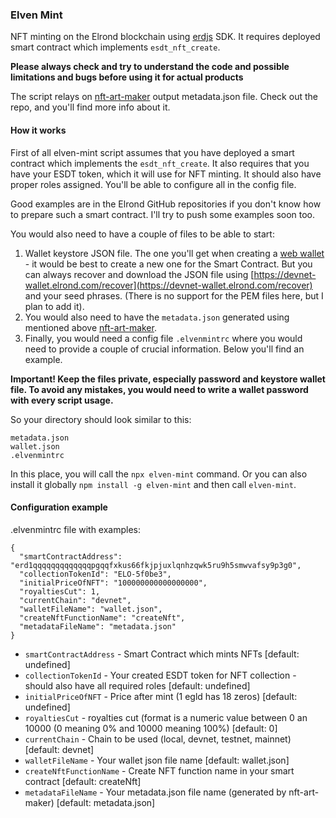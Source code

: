 ### Elven Mint

NFT minting on the Elrond blockchain using [erdjs](https://github.com/ElrondNetwork/elrond-sdk-erdjs) SDK. It requires deployed smart contract which implements `esdt_nft_create`.

**Please always check and try to understand the code and possible limitations and bugs before using it for actual products**

The script relays on [nft-art-maker](https://github.com/juliancwirko/nft-art-maker) output metadata.json file. Check out the repo, and you'll find more info about it.

#### How it works

First of all elven-mint script assumes that you have deployed a smart contract which implements the `esdt_nft_create`. It also requires that you have your ESDT token, which it will use for NFT minting. It should also have proper roles assigned. You'll be able to configure all in the config file.

Good examples are in the Elrond GitHub repositories if you don't know how to prepare such a smart contract. I'll try to push some examples soon too.

You would also need to have a couple of files to be able to start:

1. Wallet keystore JSON file. The one you'll get when creating a [web wallet](https://devnet-wallet.elrond.com) - it would be best to create a new one for the Smart Contract. But you can always recover and download the JSON file using [https://devnet-wallet.elrond.com/recover](https://devnet-wallet.elrond.com/recover) and your seed phrases. (There is no support for the PEM files here, but I plan to add it).
2. You would also need to have the `metadata.json` generated using mentioned above [nft-art-maker](https://github.com/juliancwirko/nft-art-maker).
3. Finally, you would need a config file `.elvenmintrc` where you would need to provide a couple of crucial information. Below you'll find an example.

**Important! Keep the files private, especially password and keystore wallet file. To avoid any mistakes, you would need to write a wallet password with every script usage.**

So your directory should look similar to this:
```
metadata.json
wallet.json
.elvenmintrc
```

In this place, you will call the `npx elven-mint` command. Or you can also install it globally `npm install -g elven-mint` and then call `elven-mint`.

#### Configuration example

.elvenmintrc file with examples:
```
{
  "smartContractAddress": "erd1qqqqqqqqqqqqqpgqqfxkus66fkjpjuxlqnhzqwk5ru9h5smwvafsy9p3g0",
  "collectionTokenId": "ELO-5f0be3",
  "initialPriceOfNFT": "100000000000000000",
  "royaltiesCut": 1,
  "currentChain": "devnet",
  "walletFileName": "wallet.json",
  "createNftFunctionName": "createNft",
  "metadataFileName": "metadata.json"
}
```

- `smartContractAddress` - Smart Contract which mints NFTs [default: undefined]
- `collectionTokenId` - Your created ESDT token for NFT collection - should also have all required roles [default: undefined]
- `initialPriceOfNFT` - Price after mint (1 egld has 18 zeros) [default: undefined]
- `royaltiesCut` - royalties cut (format is a numeric value between 0 an 10000 (0 meaning 0% and 10000 meaning 100%) [default: 0]
- `currentChain` - Chain to be used (local, devnet, testnet, mainnet) [default: devnet]
- `walletFileName` - Your wallet json file name [default: wallet.json]
- `createNftFunctionName` - Create NFT function name in your smart contract [default: createNft]
- `metadataFileName` - Your metadata.json file name (generated by nft-art-maker) [default: metadata.json]
